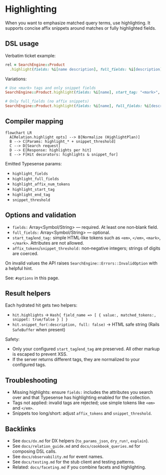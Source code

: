 # Highlighting

When you want to emphasize matched query terms, use highlighting. It supports concise affix snippets around matches or fully highlighted fields.

## DSL usage

Verbatim ticket example:

```ruby
rel = SearchEngine::Product
  .highlight(fields: %i[name description], full_fields: %i[description], start_tag: "<em>", end_tag: "</em>", affix_tokens: 8, snippet_threshold: 30)
```

Variations:

```ruby
# Use <mark> tags and only snippet fields
SearchEngine::Product.highlight(fields: %i[name], start_tag: "<mark>", end_tag: "</mark>")

# Only full_fields (no affix snippets)
SearchEngine::Product.highlight(fields: %i[name], full_fields: %i[description])
```

## Compiler mapping

```mermaid
flowchart LR
  A[Relation.highlight opts] --> B[Normalize (HighlightPlan)]
  B --> C[Params: highlight_* + snippet_threshold]
  C --> D[Search request]
  D --> E[Response: highlights per hit]
  E --> F[Hit decorators: highlights & snippet_for]
```

Emitted Typesense params:
- `highlight_fields`
- `highlight_full_fields`
- `highlight_affix_num_tokens`
- `highlight_start_tag`
- `highlight_end_tag`
- `snippet_threshold`

## Options and validation

- `fields:` Array<Symbol/String> — required. At least one non‑blank field.
- `full_fields:` Array<Symbol/String> — optional.
- `start_tag`/`end_tag:` simple HTML‑like tokens such as `<em>`, `</em>`, `<mark>`, `</mark>`. Attributes are not allowed.
- `affix_tokens`/`snippet_threshold:` non‑negative integers; strings of digits are coerced.

On invalid values the API raises `SearchEngine::Errors::InvalidOption` with a helpful hint.

See: `#options` in this page.

## Result helpers

Each hydrated hit gets two helpers:
- `hit.highlights` → `Hash{ field_name => [ { value:, matched_tokens:, snippet: true/false } ] }`
- `hit.snippet_for(:description, full: false)` → HTML safe string (Rails `SafeBuffer` when present)

Safety:
- Only your configured `start_tag`/`end_tag` are preserved. All other markup is escaped to prevent XSS.
- If the server returns different tags, they are normalized to your configured tags.

## Troubleshooting

- Missing highlights: ensure `fields:` includes the attributes you search over and that Typesense has highlighting enabled for the collection.
- Tags not applied: invalid tags are rejected; use simple tokens like `<em>` and `</em>`.
- Snippets too long/short: adjust `affix_tokens` and `snippet_threshold`.

## Backlinks

- See `docs/dx.md` for DX helpers (`to_params_json`, `dry_run!`, `explain`).
- See `docs/relation_guide.md` and `docs/cookbook_queries.md` for composing DSL calls.
- See `docs/observability.md` for event names.
- See `docs/testing.md` for the stub client and testing patterns.
- Related: `docs/faceting.md` if you combine facets and highlighting.
